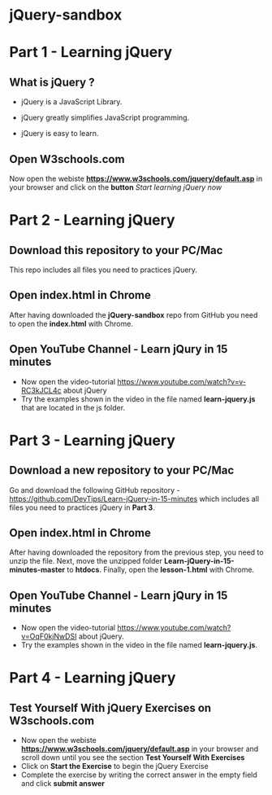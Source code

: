 # jQuery-sandbox

# Part 1 - Learning jQuery

## What is jQuery ?
- jQuery is a JavaScript Library.

- jQuery greatly simplifies JavaScript programming.

- jQuery is easy to learn.


## Open W3schools.com
Now open the webiste **https://www.w3schools.com/jquery/default.asp** in your browser and click on the **button** *Start learning jQuery now*




# Part 2 - Learning jQuery

## Download this repository to your PC/Mac
This repo includes all files you need to practices jQuery.

## Open index.html in Chrome
After having downloaded the **jQuery-sandbox** repo from GitHub you need to open the **index.html** with Chrome.

## Open YouTube Channel - Learn jQury in 15 minutes
- Now open the video-tutorial https://www.youtube.com/watch?v=v-RC3kJCL4c about jQuery
- Try the examples shown in the video in the file named **learn-jquery.js** that are located in the js folder. 


# Part 3 - Learning jQuery

## Download a new repository to your PC/Mac
Go and download the following GitHub repository - https://github.com/DevTips/Learn-jQuery-in-15-minutes which includes all files you need to practices jQuery in **Part 3**.

## Open index.html in Chrome


After having downloaded the repository from the previous step, you need to unzip the file. Next, move the unzipped folder **Learn-jQuery-in-15-minutes-master** to **htdocs**. Finally, open the **lesson-1.html** with Chrome.

## Open YouTube Channel - Learn jQury in 15 minutes
- Now open the video-tutorial https://www.youtube.com/watch?v=OqF0kjNwDSI about jQuery.
- Try the examples shown in the video in the file named **learn-jquery.js**. 


# Part 4 - Learning jQuery

## Test Yourself With jQuery Exercises on W3schools.com
- Now open the webiste **https://www.w3schools.com/jquery/default.asp** in your browser and scroll down until you see the section **Test Yourself With Exercises**
- Click on **Start the Exercise** to begin the jQuery Exercise
- Complete the exercise by writing the correct answer in the empty field and click **submit answer** 
